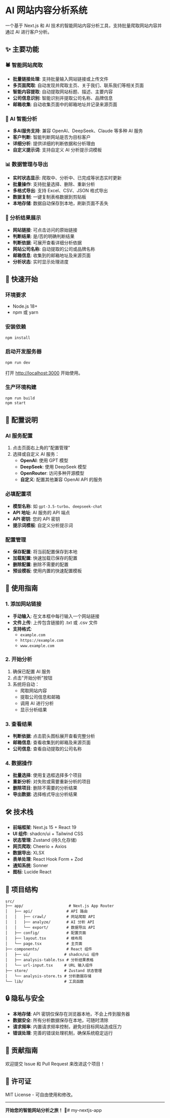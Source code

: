 # AI 网站内容分析系统

一个基于 Next.js 和 AI 技术的智能网站内容分析工具，支持批量爬取网站内容并通过 AI 进行客户分析。

## ✨ 主要功能

### 🕷️ 智能网站爬取
- **批量链接处理**: 支持批量输入网站链接或上传文件
- **多页面爬取**: 自动发现并爬取主页、关于我们、联系我们等相关页面
- **智能内容提取**: 自动提取网站标题、描述、主要内容
- **公司信息识别**: 智能识别并提取公司名称、品牌信息
- **邮箱收集**: 自动收集页面中的邮箱地址并记录来源页面

### 🤖 AI 智能分析
- **多AI服务支持**: 兼容 OpenAI、DeepSeek、Claude 等多种 AI 服务
- **客户判断**: 智能判断网站是否为目标客户
- **详细分析**: 提供详细的判断依据和分析理由
- **自定义提示词**: 支持自定义 AI 分析提示词模板

### 📊 数据管理与导出
- **实时状态显示**: 爬取中、分析中、已完成等状态实时更新
- **批量操作**: 支持批量选择、删除、重新分析
- **多格式导出**: 支持 Excel、CSV、JSON 格式导出
- **数据复制**: 一键复制表格数据到剪贴板
- **本地存储**: 数据自动保存到本地，刷新页面不丢失

### 🎯 分析结果展示
- **网站链接**: 可点击访问的原始链接
- **判断结果**: 是/否的明确判断结果
- **判断依据**: 可展开查看详细分析依据
- **网站公司名称**: 自动提取的公司或品牌名称
- **邮箱信息**: 收集到的邮箱地址及来源页面
- **分析状态**: 实时显示处理进度

## 🚀 快速开始

### 环境要求
- Node.js 18+ 
- npm 或 yarn

### 安装依赖
```bash
npm install
```

### 启动开发服务器
```bash
npm run dev
```

打开 [http://localhost:3000](http://localhost:3000) 开始使用。

### 生产环境构建
```bash
npm run build
npm start
```

## 🔧 配置说明

### AI 服务配置
1. 点击页面右上角的"配置管理"
2. 选择或自定义 AI 服务：
   - **OpenAI**: 使用 GPT 模型
   - **DeepSeek**: 使用 DeepSeek 模型
   - **OpenRouter**: 访问多种开源模型
   - **自定义**: 配置其他兼容 OpenAI API 的服务

### 必填配置项
- **模型名称**: 如 `gpt-3.5-turbo`、`deepseek-chat`
- **API 地址**: AI 服务的 API 端点
- **API 密钥**: 您的 API 密钥
- **提示词模板**: 自定义分析提示词

### 配置管理
- **保存配置**: 将当前配置保存到本地
- **加载配置**: 快速加载已保存的配置
- **删除配置**: 删除不需要的配置
- **预设模板**: 使用内置的快速配置模板

## 📝 使用指南

### 1. 添加网站链接
- **手动输入**: 在文本框中每行输入一个网站链接
- **文件上传**: 上传包含链接的 .txt 或 .csv 文件
- **支持格式**: 
  - `example.com`
  - `https://example.com`
  - `www.example.com`

### 2. 开始分析
1. 确保已配置 AI 服务
2. 点击"开始分析"按钮
3. 系统将自动：
   - 爬取网站内容
   - 提取公司信息和邮箱
   - 调用 AI 进行分析
   - 显示分析结果

### 3. 查看结果
- **判断依据**: 点击箭头图标展开查看完整分析
- **邮箱信息**: 查看收集到的邮箱及来源页面
- **公司信息**: 查看自动提取的公司名称

### 4. 数据操作
- **批量选择**: 使用复选框选择多个项目
- **重新分析**: 对失败或需要重新分析的项目
- **删除项目**: 删除不需要的分析结果
- **导出数据**: 选择格式导出分析结果

## 🛠️ 技术栈

- **前端框架**: Next.js 15 + React 19
- **UI 组件**: shadcn/ui + Tailwind CSS
- **状态管理**: Zustand (持久化存储)
- **网页爬取**: Cheerio + Axios
- **数据导出**: XLSX
- **表单处理**: React Hook Form + Zod
- **通知系统**: Sonner
- **图标**: Lucide React

## 📁 项目结构

```
src/
├── app/                    # Next.js App Router
│   ├── api/               # API 路由
│   │   ├── crawl/         # 网站爬取 API
│   │   ├── analyze/       # AI 分析 API
│   │   └── export/        # 数据导出 API
│   ├── config/            # 配置页面
│   ├── layout.tsx         # 根布局
│   └── page.tsx           # 主页面
├── components/            # React 组件
│   ├── ui/               # shadcn/ui 组件
│   ├── analysis-table.tsx # 分析结果表格
│   └── url-input.tsx     # URL 输入组件
├── store/                # Zustand 状态管理
│   └── analysis-store.ts # 分析数据存储
└── lib/                  # 工具函数
```

## 🔒 隐私与安全

- **本地存储**: API 密钥仅保存在浏览器本地，不会上传到服务器
- **数据安全**: 所有分析数据保存在本地，可随时清除
- **请求频率**: 内置请求频率控制，避免对目标网站造成压力
- **错误处理**: 完善的错误处理机制，确保系统稳定运行

## 🤝 贡献指南

欢迎提交 Issue 和 Pull Request 来改进这个项目！

## 📄 许可证

MIT License - 可自由使用和修改。

---

**开始您的智能网站分析之旅！** 🚀# my-nextjs-app

